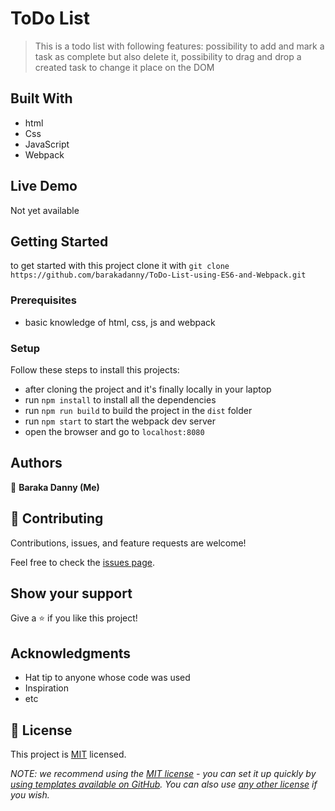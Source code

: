 # ToDo List

> This is a todo list with following features: possibility to add and mark a task as complete but also delete it, possibility to drag and drop a created task to change it place on the DOM

## Built With

- html
- Css
- JavaScript
- Webpack

## Live Demo

Not yet available

## Getting Started

to get started with this project clone it with `git clone https://github.com/barakadanny/ToDo-List-using-ES6-and-Webpack.git `

### Prerequisites

- basic knowledge of html, css, js and webpack

### Setup

Follow these steps to install this projects:

- after cloning the project and it's finally locally in your laptop
- run `npm install` to install all the dependencies
- run `npm run build` to build the project in the `dist` folder
- run `npm start` to start the webpack dev server
- open the browser and go to `localhost:8080`

## Authors

👤 **Baraka Danny (Me)**

## 🤝 Contributing

Contributions, issues, and feature requests are welcome!

Feel free to check the [issues page](../../issues/).

## Show your support

Give a ⭐️ if you like this project!

## Acknowledgments

- Hat tip to anyone whose code was used
- Inspiration
- etc

## 📝 License

This project is [MIT](./LICENSE) licensed.

_NOTE: we recommend using the [MIT license](https://choosealicense.com/licenses/mit/) - you can set it up quickly by [using templates available on GitHub](https://docs.github.com/en/communities/setting-up-your-project-for-healthy-contributions/adding-a-license-to-a-repository). You can also use [any other license](https://choosealicense.com/licenses/) if you wish._
